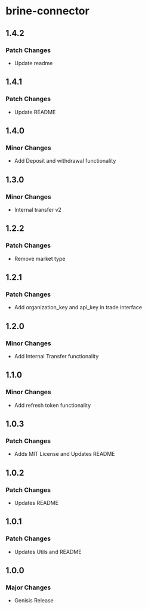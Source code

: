 # brine-connector

## 1.4.2

### Patch Changes

- Update readme

## 1.4.1

### Patch Changes

- Update README

## 1.4.0

### Minor Changes

- Add Deposit and withdrawal functionality

## 1.3.0

### Minor Changes

- Internal transfer v2

## 1.2.2

### Patch Changes

- Remove market type

## 1.2.1

### Patch Changes

- Add organization_key and api_key in trade interface

## 1.2.0

### Minor Changes

- Add Internal Transfer functionality

## 1.1.0

### Minor Changes

- Add refresh token functionality

## 1.0.3

### Patch Changes

- Adds MIT License and Updates README

## 1.0.2

### Patch Changes

- Updates README

## 1.0.1

### Patch Changes

- Updates Utils and README

## 1.0.0

### Major Changes

- Genisis Release
